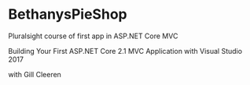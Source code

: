 # BethanysPieShop
Pluralsight course of first app in ASP.NET Core MVC

Building Your First ASP.NET Core 2.1 MVC Application with Visual Studio 2017

with Gill Cleeren
